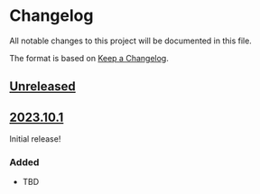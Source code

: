# Changelog

All notable changes to this project will be documented in this file.

The format is based on [Keep a Changelog](https://keepachangelog.com/en/1.0.0/).

## [Unreleased]

## [2023.10.1]

Initial release!

### Added

- TBD

[unreleased]: https://github.com/jacklinke/django_tenant_options/compare/HEAD...HEAD
[2023.10.1]: https://github.com/jacklinke/django_tenant_options/releases/tag/2023.10.1
